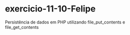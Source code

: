 # exercicio-11-10-Felipe
Persistência de dados em PHP utilizando file_put_contents e file_get_contents
